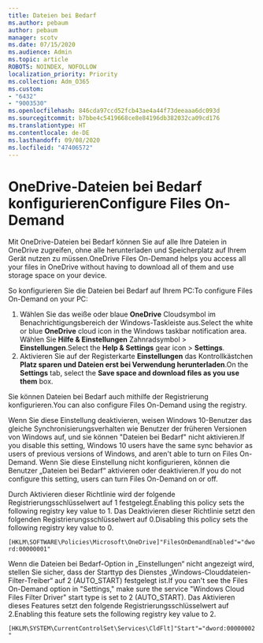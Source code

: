 ```yaml
---
title: Dateien bei Bedarf
ms.author: pebaum
author: pebaum
manager: scotv
ms.date: 07/15/2020
ms.audience: Admin
ms.topic: article
ROBOTS: NOINDEX, NOFOLLOW
localization_priority: Priority
ms.collection: Adm_O365
ms.custom:
- "6432"
- "9003530"
ms.openlocfilehash: 846cda97ccd52fcb43ae4a44f73deeaaa6dc093d
ms.sourcegitcommit: b7bbe4c5419668ce8e84196db382032ca09cd176
ms.translationtype: HT
ms.contentlocale: de-DE
ms.lasthandoff: 09/08/2020
ms.locfileid: "47406572"
---
```

# <a name="configure-files-on-demand"></a><span data-ttu-id="4b8fd-102">OneDrive-Dateien bei Bedarf konfigurieren</span><span class="sxs-lookup"><span data-stu-id="4b8fd-102">Configure Files On-Demand</span></span>

<span data-ttu-id="4b8fd-103">Mit OneDrive-Dateien bei Bedarf können Sie auf alle Ihre Dateien in OneDrive zugreifen, ohne alle herunterladen und Speicherplatz auf Ihrem Gerät nutzen zu müssen.</span><span class="sxs-lookup"><span data-stu-id="4b8fd-103">OneDrive Files On-Demand helps you access all your files in OneDrive without having to download all of them and use storage space on your device.</span></span>

<span data-ttu-id="4b8fd-104">So konfigurieren Sie die Dateien bei Bedarf auf Ihrem PC:</span><span class="sxs-lookup"><span data-stu-id="4b8fd-104">To configure Files On-Demand on your PC:</span></span>

1. <span data-ttu-id="4b8fd-105">Wählen Sie das weiße oder blaue **OneDrive** Cloudsymbol im Benachrichtigungsbereich der Windows-Taskleiste aus.</span><span class="sxs-lookup"><span data-stu-id="4b8fd-105">Select the white or blue **OneDrive** cloud icon in the Windows taskbar notification area.</span></span> <span data-ttu-id="4b8fd-106">Wählen Sie **Hilfe & Einstellungen** Zahnradsymbol > **Einstellungen**.</span><span class="sxs-lookup"><span data-stu-id="4b8fd-106">Select the **Help & Settings** gear icon > **Settings**.</span></span>
2. <span data-ttu-id="4b8fd-107">Aktivieren Sie auf der Registerkarte **Einstellungen** das Kontrollkästchen **Platz sparen und Dateien erst bei Verwendung herunterladen**.</span><span class="sxs-lookup"><span data-stu-id="4b8fd-107">On the **Settings** tab, select the **Save space and download files as you use them** box.</span></span>  

<span data-ttu-id="4b8fd-108">Sie können Dateien bei Bedarf auch mithilfe der Registrierung konfigurieren.</span><span class="sxs-lookup"><span data-stu-id="4b8fd-108">You can also configure Files On-Demand using the registry.</span></span>

<span data-ttu-id="4b8fd-109">Wenn Sie diese Einstellung deaktivieren, weisen Windows 10-Benutzer das gleiche Synchronisierungsverhalten wie Benutzer der früheren Versionen von Windows auf, und sie können "Dateien bei Bedarf" nicht aktivieren.</span><span class="sxs-lookup"><span data-stu-id="4b8fd-109">If you disable this setting, Windows 10 users have the same sync behavior as users of previous versions of Windows, and aren't able to turn on Files On-Demand.</span></span> <span data-ttu-id="4b8fd-110">Wenn Sie diese Einstellung nicht konfigurieren, können die Benutzer „Dateien bei Bedarf“ aktivieren oder deaktivieren.</span><span class="sxs-lookup"><span data-stu-id="4b8fd-110">If you do not configure this setting, users can turn Files On-Demand on or off.</span></span>

<span data-ttu-id="4b8fd-111">Durch Aktivieren dieser Richtlinie wird der folgende Registrierungsschlüsselwert auf 1 festgelegt.</span><span class="sxs-lookup"><span data-stu-id="4b8fd-111">Enabling this policy sets the following registry key value to 1.</span></span> <span data-ttu-id="4b8fd-112">Das Deaktivieren dieser Richtlinie setzt den folgenden Registrierungsschlüsselwert auf 0.</span><span class="sxs-lookup"><span data-stu-id="4b8fd-112">Disabling this policy sets the following registry key value to 0.</span></span>

`[HKLM\SOFTWARE\Policies\Microsoft\OneDrive]"FilesOnDemandEnabled"="dword:00000001"`

<span data-ttu-id="4b8fd-113">Wenn die Dateien bei Bedarf-Option in „Einstellungen“ nicht angezeigt wird, stellen Sie sicher, dass der Starttyp des Dienstes „Windows-Clouddateien-Filter-Treiber“ auf 2 (AUTO_START) festgelegt ist.</span><span class="sxs-lookup"><span data-stu-id="4b8fd-113">If you can't see the Files On-Demand option in "Settings," make sure the service "Windows Cloud Files Filter Driver" start type is set to 2 (AUTO_START).</span></span> <span data-ttu-id="4b8fd-114">Das Aktivieren dieses Features setzt den folgende Registrierungsschlüsselwert auf 2.</span><span class="sxs-lookup"><span data-stu-id="4b8fd-114">Enabling this feature sets the following registry key value to 2.</span></span>

`[HKLM\SYSTEM\CurrentControlSet\Services\CldFlt]"Start"="dword:00000002"`